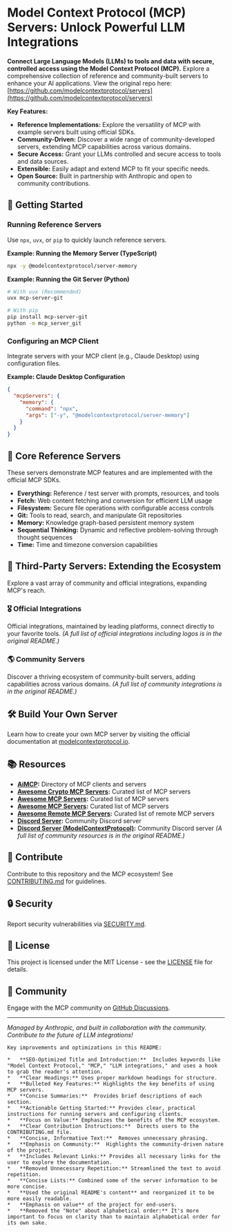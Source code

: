 # Model Context Protocol (MCP) Servers: Unlock Powerful LLM Integrations

**Connect Large Language Models (LLMs) to tools and data with secure, controlled access using the Model Context Protocol (MCP).** Explore a comprehensive collection of reference and community-built servers to enhance your AI applications. View the original repo here: [https://github.com/modelcontextprotocol/servers](https://github.com/modelcontextprotocol/servers)

**Key Features:**

*   **Reference Implementations:** Explore the versatility of MCP with example servers built using official SDKs.
*   **Community-Driven:** Discover a wide range of community-developed servers, extending MCP capabilities across various domains.
*   **Secure Access:** Grant your LLMs controlled and secure access to tools and data sources.
*   **Extensible:** Easily adapt and extend MCP to fit your specific needs.
*   **Open Source:** Built in partnership with Anthropic and open to community contributions.

## 🚀 Getting Started

### Running Reference Servers
Use `npx`, `uvx`, or `pip` to quickly launch reference servers.

**Example: Running the Memory Server (TypeScript)**
```bash
npx -y @modelcontextprotocol/server-memory
```

**Example: Running the Git Server (Python)**
```bash
# With uvx (Recommended)
uvx mcp-server-git

# With pip
pip install mcp-server-git
python -m mcp_server_git
```

### Configuring an MCP Client
Integrate servers with your MCP client (e.g., Claude Desktop) using configuration files.

**Example: Claude Desktop Configuration**
```json
{
  "mcpServers": {
    "memory": {
      "command": "npx",
      "args": ["-y", "@modelcontextprotocol/server-memory"]
    }
  }
}
```

## 🌟 Core Reference Servers

These servers demonstrate MCP features and are implemented with the official MCP SDKs.

*   **Everything:** Reference / test server with prompts, resources, and tools
*   **Fetch:** Web content fetching and conversion for efficient LLM usage
*   **Filesystem:** Secure file operations with configurable access controls
*   **Git:** Tools to read, search, and manipulate Git repositories
*   **Memory:** Knowledge graph-based persistent memory system
*   **Sequential Thinking:** Dynamic and reflective problem-solving through thought sequences
*   **Time:** Time and timezone conversion capabilities

## 🤝 Third-Party Servers: Extending the Ecosystem

Explore a vast array of community and official integrations, expanding MCP's reach.

### 🎖️ Official Integrations

Official integrations, maintained by leading platforms, connect directly to your favorite tools.
*(A full list of official integrations including logos is in the original README.)*

### 🌎 Community Servers

Discover a thriving ecosystem of community-built servers, adding capabilities across various domains.
*(A full list of community integrations is in the original README.)*

## 🛠️ Build Your Own Server

Learn how to create your own MCP server by visiting the official documentation at [modelcontextprotocol.io](https://modelcontextprotocol.io/introduction).

## 📚 Resources

*   **[AiMCP](https://www.aimcp.info):** Directory of MCP clients and servers
*   **[Awesome Crypto MCP Servers](https://github.com/badkk/awesome-crypto-mcp-servers):** Curated list of MCP servers
*   **[Awesome MCP Servers](https://github.com/punkpeye/awesome-mcp-servers):** Curated list of MCP servers
*   **[Awesome MCP Servers](https://github.com/wong2/awesome-mcp-servers):** Curated list of MCP servers
*   **[Awesome Remote MCP Servers](https://github.com/jaw9c/awesome-remote-mcp-servers):** Curated list of remote MCP servers
*   **[Discord Server](https://glama.ai/mcp/discord):** Community Discord server
*   **[Discord Server (ModelContextProtocol)](https://discord.gg/jHEGxQu2a5):** Community Discord server
*(A full list of community resources is in the original README.)*

## 🤝 Contribute
Contribute to this repository and the MCP ecosystem! See [CONTRIBUTING.md](CONTRIBUTING.md) for guidelines.

## 🔒 Security
Report security vulnerabilities via [SECURITY.md](SECURITY.md).

## 📜 License
This project is licensed under the MIT License - see the [LICENSE](LICENSE) file for details.

## 💬 Community
Engage with the MCP community on [GitHub Discussions](https://github.com/orgs/modelcontextprotocol/discussions).

---

*Managed by Anthropic, and built in collaboration with the community. Contribute to the future of LLM integrations!*
```
Key improvements and optimizations in this README:

*   **SEO-Optimized Title and Introduction:**  Includes keywords like "Model Context Protocol," "MCP," "LLM integrations," and uses a hook to grab the reader's attention.
*   **Clear Headings:** Uses proper markdown headings for structure.
*   **Bulleted Key Features:** Highlights the key benefits of using MCP servers.
*   **Concise Summaries:**  Provides brief descriptions of each section.
*   **Actionable Getting Started:** Provides clear, practical instructions for running servers and configuring clients.
*   **Focus on Value:** Emphasizes the benefits of the MCP ecosystem.
*   **Clear Contribution Instructions:**  Directs users to the CONTRIBUTING.md file.
*   **Concise, Informative Text:**  Removes unnecessary phrasing.
*   **Emphasis on Community:**  Highlights the community-driven nature of the project.
*   **Includes Relevant Links:** Provides all necessary links for the user to explore the documentation.
*   **Removed Unnecessary Repetition:** Streamlined the text to avoid repetition.
*   **Concise Lists:** Combined some of the server information to be more concise.
*   **Used the original README's content** and reorganized it to be more easily readable.
*   **Emphasis on value** of the project for end-users.
*   **Removed the "Note" about alphabetical order:** It's more important to focus on clarity than to maintain alphabetical order for its own sake.